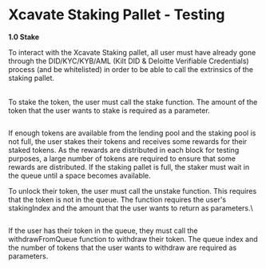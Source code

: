 # Xcavate Staking Pallet - Testing

**1.0 Stake**

To interact with the Xcavate Staking pallet, all user must have already gone through the DID/KYC/KYB/AML (Kilt DID & Deloitte Verifiable Credentials) process (and be whitelisted) in order to be able to call the extrinsics of the staking pallet.

\
To stake the token, the user must call the stake function. The amount of the token that the user wants to stake is required as a parameter.

<figure><img src="https://lh7-us.googleusercontent.com/D9drTdB8pFpr-MNC5qLNbD1Sa2N3vCxkXNYd4tSybw_9Huq3dDYeiITwfgzv5hwSeBedyytty3sgi4UuhG8_xh8FN_q4krwEOCftHom-Ssw6Q7cXK0SjwRgdeB--xyJ3V0_Z8MM4sGD9Yagvi5i3ZQ" alt=""><figcaption></figcaption></figure>

If enough tokens are available from the lending pool and the staking pool is not full, the user stakes their tokens and receives some rewards for their staked tokens. As the rewards are distributed in each block for testing purposes, a large number of tokens are required to ensure that some rewards are distributed. If the staking pallet is full, the staker must wait in the queue until a space becomes available.

To unlock their token, the user must call the unstake function. This requires that the token is not in the queue. The function requires the user's stakingIndex and the amount that the user wants to return as parameters.\\

<figure><img src="https://lh7-us.googleusercontent.com/0-ryoz_hoAbCKkPgtyVpbfxgC0f-JPm-JI6a_outPp8TNofdf0vyv05aX1Q-FJX1G7Gm0KXU0wcWCinXTXqgF2u4JkTACkvQusyW8HEf6ruUDEPoCgl-cQHITh2xlvZ57D4LbWYO16X3V8h8B6C8wg" alt=""><figcaption></figcaption></figure>

If the user has their token in the queue, they must call the withdrawFromQueue function to withdraw their token. The queue index and the number of tokens that the user wants to withdraw are required as parameters.

<figure><img src="https://lh7-us.googleusercontent.com/_0M_qWU2ZdfKSW_KIix2vWEgwacEjp8wtBgPy06OEyJWbWaHlg1SKIyoHlY9JlCtvc5wJ1OmzbtyyimFei0xLacgBefV4Rqey-_wgYpqNsHT_0QU2TUvKXksIHOhVAy_NgeHgOJeWglkMxwWTYmdWw" alt=""><figcaption></figcaption></figure>
